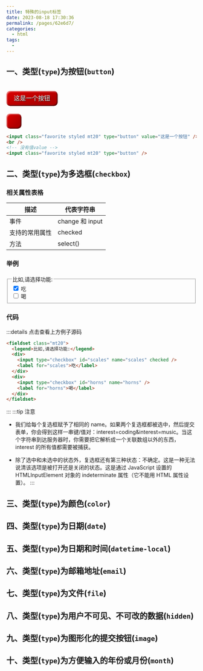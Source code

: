 ```yaml
---
title: 特殊的input标签
date: 2023-08-18 17:30:36
permalink: /pages/62e6d7/
categories:
  - html
tags:
  -
---
```


<style>
  .mt20{
    
    margin-top:20px;
  }
  .styled {
  border: 0;
  line-height: 2.5;
  padding: 0 20px;
  font-size: 1rem;
  text-align: center;
  color: #fff;
  text-shadow: 1px 1px 1px #000;
  border-radius: 10px;
  background-color: rgba(220, 0, 0, 1);
  background-image: linear-gradient(to top left, rgba(0, 0, 0, 0.2), rgba(0, 0, 0, 0.2) 30%, rgba(0, 0, 0, 0));
  box-shadow:
    inset 2px 2px 3px rgba(255, 255, 255, 0.6),
    inset -2px -2px 3px rgba(0, 0, 0, 0.6);
}

.styled:hover {
  background-color: rgba(255, 0, 0, 1);
}

.styled:active {
  box-shadow:
    inset -2px -2px 3px rgba(255, 255, 255, 0.6),
    inset 2px 2px 3px rgba(0, 0, 0, 0.6);
}
</style>

## 一、类型(`type`)为按钮(`button`)

<input class="favorite styled mt20" type="button" value="这是一个按钮" />
<br />
<input class="favorite styled mt20" type="button"  />

```html
<input class="favorite styled mt20" type="button" value="这是一个按钮" />
<br />
<!-- 没有值value -->
<input class="favorite styled mt20" type="button" />
```

## 二、类型(`type`)为多选框(`checkbox`)

### 相关属性表格

| 描述           | 代表字符串      |
| -------------- | --------------- |
| 事件           | change 和 input |
| 支持的常用属性 | checked         |
| 方法           | select()        |

### 举例

<fieldset class="mt20">
  <legend>比如,请选择功能:</legend>
  <div>
    <input type="checkbox" id="scales" name="scales" checked />
    <label for="scales">吃</label>
  </div>
  <div>
    <input type="checkbox" id="horns" name="horns" />
    <label for="horns">喝</label>
  </div>
</fieldset>

### 代码

:::details 点击查看上方例子源码

```html
<fieldset class="mt20">
  <legend>比如,请选择功能:</legend>
  <div>
    <input type="checkbox" id="scales" name="scales" checked />
    <label for="scales">吃</label>
  </div>
  <div>
    <input type="checkbox" id="horns" name="horns" />
    <label for="horns">喝</label>
  </div>
</fieldset>
```

:::
:::tip 注意

- 我们给每个复选框赋予了相同的 name。如果两个复选框都被选中，然后提交表单，你会得到这样一串键/值对：interest=coding&interest=music。当这个字符串到达服务器时，你需要把它解析成一个关联数组以外的东西，interest 的所有值都需要被捕获。

- 除了选中和未选中的状态外，复选框还有第三种状态：不确定。这是一种无法说清该选项是被打开还是关闭的状态。这是通过 JavaScript 设置的 HTMLInputElement 对象的 indeterminate 属性（它不能用 HTML 属性设置）。
  :::

## 三、类型(`type`)为颜色(`color`)

## 四、类型(`type`)为日期(`date`)

## 五、类型(`type`)为日期和时间(`datetime-local`)

## 六、类型(`type`)为邮箱地址(`email`)

## 七、类型(`type`)为文件(`file`)

## 八、类型(`type`)为用户不可见、不可改的数据(`hidden`)

## 九、类型(`type`)为图形化的提交按钮(`image`)

## 十、类型(`type`)为方便输入的年份或月份(`month`)

```html

```
